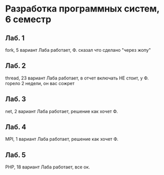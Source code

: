 <html>
 <head>
  <meta charset="utf-8">
  <h1>Разработка программных систем, 6 семестр</h1>
 </head>
 <body>

  <h2>Лаб. 1</h2>
  <p>fork, 5 вариант
  Лаба работает, Ф. сказал что сделано "через жопу"</p>

  <h2>Лаб. 2</h2>
  <p>thread, 23 вариант
  Лаба работает, в отчет включать НЕ стоит, у Ф. горело 2 недели, он вас сожрет</p>

  <h2>Лаб. 3</h2>
  <p>net, 2 вариант
  Лаба работает, решение как хочет Ф.</p>

  <h2>Лаб. 4</h2>
  <p>MPI, 1 вариант
  Лаба работает, решение как хочет Ф.</p>

  <h2>Лаб. 5</h2>
  <p>PHP, 18 вариант
  Лаба работает, все ок.</p>
 </body>
</html>
